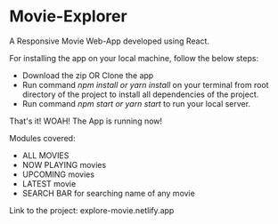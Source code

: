 # Movie-Explorer 
A Responsive Movie Web-App developed using React.

For installing the app on your local machine, follow the below steps:
- Download the zip OR Clone the app
- Run command *npm install or yarn install* on your terminal from root directory of the project to install all dependencies of the project.
- Run command *npm start or yarn start* to run your local server. 

That's it! WOAH! The App is running now!

Modules covered: 
- ALL MOVIES 
- NOW PLAYING movies
- UPCOMING movies
- LATEST movie
- SEARCH BAR for searching name of any movie

Link to the project: explore-movie.netlify.app
